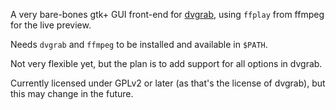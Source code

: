 A very bare-bones gtk+ GUI front-end for [dvgrab](https://github.com/ddennedy/dvgrab), using `ffplay`
from ffmpeg for the live preview.

Needs `dvgrab` and `ffmpeg` to be installed and available in `$PATH`.

Not very flexible yet, but the plan is to add support for all options in dvgrab.

Currently licensed under GPLv2 or later (as that's the license of dvgrab), but this may change
in the future.
